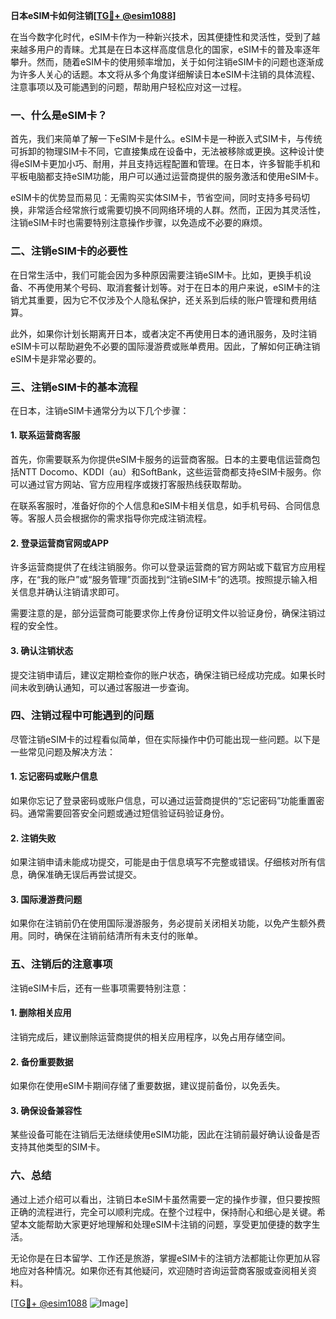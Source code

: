 **日本eSIM卡如何注销[[TG💪+ @esim1088](https://t.me/s/esim1088)]**

在当今数字化时代，eSIM卡作为一种新兴技术，因其便捷性和灵活性，受到了越来越多用户的青睐。尤其是在日本这样高度信息化的国家，eSIM卡的普及率逐年攀升。然而，随着eSIM卡的使用频率增加，关于如何注销eSIM卡的问题也逐渐成为许多人关心的话题。本文将从多个角度详细解读日本eSIM卡注销的具体流程、注意事项以及可能遇到的问题，帮助用户轻松应对这一过程。

### 一、什么是eSIM卡？

首先，我们来简单了解一下eSIM卡是什么。eSIM卡是一种嵌入式SIM卡，与传统可拆卸的物理SIM卡不同，它直接集成在设备中，无法被移除或更换。这种设计使得eSIM卡更加小巧、耐用，并且支持远程配置和管理。在日本，许多智能手机和平板电脑都支持eSIM功能，用户可以通过运营商提供的服务激活和使用eSIM卡。

eSIM卡的优势显而易见：无需购买实体SIM卡，节省空间，同时支持多号码切换，非常适合经常旅行或需要切换不同网络环境的人群。然而，正因为其灵活性，注销eSIM卡时也需要特别注意操作步骤，以免造成不必要的麻烦。

### 二、注销eSIM卡的必要性

在日常生活中，我们可能会因为多种原因需要注销eSIM卡。比如，更换手机设备、不再使用某个号码、取消套餐计划等。对于在日本的用户来说，eSIM卡的注销尤其重要，因为它不仅涉及个人隐私保护，还关系到后续的账户管理和费用结算。

此外，如果你计划长期离开日本，或者决定不再使用日本的通讯服务，及时注销eSIM卡可以帮助避免不必要的国际漫游费或账单费用。因此，了解如何正确注销eSIM卡是非常必要的。

### 三、注销eSIM卡的基本流程

在日本，注销eSIM卡通常分为以下几个步骤：

#### 1. 联系运营商客服

首先，你需要联系为你提供eSIM卡服务的运营商客服。日本的主要电信运营商包括NTT Docomo、KDDI（au）和SoftBank，这些运营商都支持eSIM卡服务。你可以通过官方网站、官方应用程序或拨打客服热线获取帮助。

在联系客服时，准备好你的个人信息和eSIM卡相关信息，如手机号码、合同信息等。客服人员会根据你的需求指导你完成注销流程。

#### 2. 登录运营商官网或APP

许多运营商提供了在线注销服务。你可以登录运营商的官方网站或下载官方应用程序，在“我的账户”或“服务管理”页面找到“注销eSIM卡”的选项。按照提示输入相关信息并确认注销请求即可。

需要注意的是，部分运营商可能要求你上传身份证明文件以验证身份，确保注销过程的安全性。

#### 3. 确认注销状态

提交注销申请后，建议定期检查你的账户状态，确保注销已经成功完成。如果长时间未收到确认通知，可以通过客服进一步查询。

### 四、注销过程中可能遇到的问题

尽管注销eSIM卡的过程看似简单，但在实际操作中仍可能出现一些问题。以下是一些常见问题及解决方法：

#### 1. 忘记密码或账户信息

如果你忘记了登录密码或账户信息，可以通过运营商提供的“忘记密码”功能重置密码。通常需要回答安全问题或通过短信验证码验证身份。

#### 2. 注销失败

如果注销申请未能成功提交，可能是由于信息填写不完整或错误。仔细核对所有信息，确保准确无误后再尝试提交。

#### 3. 国际漫游费问题

如果你在注销前仍在使用国际漫游服务，务必提前关闭相关功能，以免产生额外费用。同时，确保在注销前结清所有未支付的账单。

### 五、注销后的注意事项

注销eSIM卡后，还有一些事项需要特别注意：

#### 1. 删除相关应用

注销完成后，建议删除运营商提供的相关应用程序，以免占用存储空间。

#### 2. 备份重要数据

如果你在使用eSIM卡期间存储了重要数据，建议提前备份，以免丢失。

#### 3. 确保设备兼容性

某些设备可能在注销后无法继续使用eSIM功能，因此在注销前最好确认设备是否支持其他类型的SIM卡。

### 六、总结

通过上述介绍可以看出，注销日本eSIM卡虽然需要一定的操作步骤，但只要按照正确的流程进行，完全可以顺利完成。在整个过程中，保持耐心和细心是关键。希望本文能帮助大家更好地理解和处理eSIM卡注销的问题，享受更加便捷的数字生活。

无论你是在日本留学、工作还是旅游，掌握eSIM卡的注销方法都能让你更加从容地应对各种情况。如果你还有其他疑问，欢迎随时咨询运营商客服或查阅相关资料。

[[TG💪+ @esim1088](https://t.me/s/esim1088) ![Image](https://i.postimg.cc/4NQfJmqS/Snipaste-2025-05-13-00-14-12.png)]